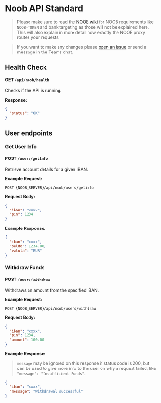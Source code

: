 # Noob API Standard
> Please make sure to read the [NOOB wiki](https://gitlab.cmi.hro.nl/technische-informatica/vakken/project-3-4-tinprj0x-34/noob/-/wikis/API) for NOOB requirements like `NOOB-TOKEN` and bank targeting as those will not be explained here. This will also explain in more detail how exactly the NOOB proxy routes your requests.

> If you want to make any changes please [open an issue](https://github.com/DeBonkBank/api-standard/issues) or send a message in the Teams chat.
## **Health Check**
#### **GET** `/api/noob/health`
Checks if the API is running.

**Response:**
```json
{
  "status": "OK"
}
```

## User endpoints
### Get User Info
#### **POST** `/users/getinfo`
Retrieve account details for a given IBAN.

**Example Request:**  
```http request
POST {NOOB_SERVER}/api/noob/users/getinfo
```  
**Request Body:**
```json
{
  "iban": "xxxx",
  "pin": 1234
}
```

**Example Response:**
```json
{
  "iban": "xxxx",
  "saldo": 1234.00,
  "valuta": "EUR"
}
```

### Withdraw Funds
#### **POST** `/users/withdraw`
Withdraws an amount from the specified IBAN.

**Example Request:**  
```http request
POST {NOOB_SERVER}/api/noob/users/withdraw
``` 
**Request Body:**
```json
{
  "iban": "xxxx",
  "pin": 1234,
  "amount": 100.00
}
```
**Example Response:**
> `message` may be ignored on this response if status code is 200, but can be used to give more info to the user on why a request failed, like `"message": "Insufficient Funds"`.
```json
{
  "iban": "xxxx",
  "message": "Withdrawal successful"
}
```
